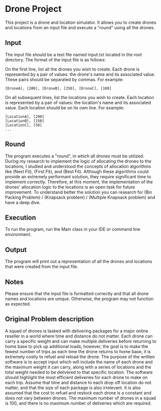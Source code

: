 # Drone Project

This project is a drone and location simulator. It allows you to create drones and locations from an input file and execute a "round" using all the drones.

## Input

The input file should be a text file named input.txt located in the root directory. The format of the input file is as follows:

On the first line, list all the drones you wish to create. Each drone is represented by a pair of values: the drone's name and its associated value. These pairs should be separated by commas. For example:

```
[DroneA], [200], [DroneB], [250], [DroneC], [100]
```

On all subsequent lines, list the locations you wish to create. Each location is represented by a pair of values: the location's name and its associated value. Each location should be on its own line. For example:

```
[LocationA], [200]
[LocationB], [150]
[LocationC], [50]
...
```

## Round

The program executes a "round", in which all drones must be utilized.
During my research to implement the logic of allocating the drones to the locations, I studied and understood the concepts of allocation algorithms like (Next Fit), (First Fit), and (Best Fit).
Although these algorithms could provide an extremely performant solution, they require significant time to implement correctly.
Therefore, at this moment, the implementation of the drones' allocation logic to the locations is an open task for future improvement.
To understand better the solution you can research for (Bin Packing Problem) / (Knapsack problem) / (Multiple Knapsack problem)
and have a deep dive.

## Execution

To run the program, run the Main class in your IDE or command line environment.

## Output

The program will print out a representation of all the drones and locations that were created from the input file.

## Notes

Please ensure that the input file is formatted correctly and that all drone names and locations are unique. Otherwise, the program may not function as expected.

## Original Problem description

A squad of drones is tasked with delivering packages for a major online reseller in a world
where time and distance do not matter. Each drone can carry a specific weight and can make
multiple deliveries before returning to home base to pick up additional loads; however, the goal
is to make the fewest number of trips as each time the drone returns to home base, it is
extremely costly to refuel and reload the drone.
The purpose of the written software is to accept input which will include the name of each
drone and the maximum weight it can carry, along with a series of locations and the total weight
needed to be delivered to that specific location. The software should highlight the most efficient
deliveries for each drone to make on each trip.
Assume that time and distance to each drop off location do not matter, and that the size of
each package is also irrelevant. It is also assumed that the cost to refuel and restock each
drone is a constant and does not vary between drones. The maximum number of drones in a
squad is 100, and there is no maximum number of deliveries which are required. 
